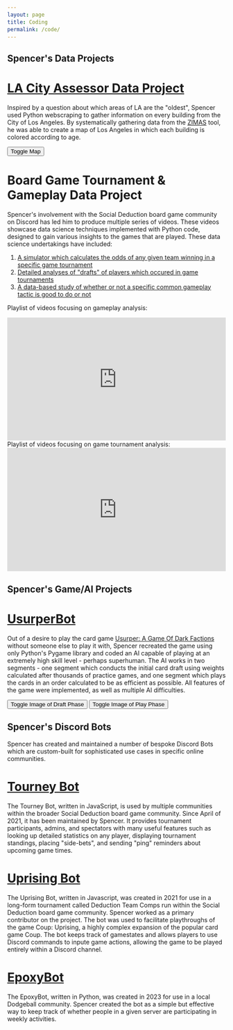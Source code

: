 ```yaml
---
layout: page
title: Coding
permalink: /code/
---
```


## Spencer's Data Projects
# [LA City Assessor Data Project](https://github.com/sadnixon/LACityDataProject)
Inspired by a question about which areas of LA are the "oldest", Spencer used Python webscraping to gather information on every building from the City of Los Angeles. By systematically gathering data from the [ZIMAS](https://zimas.lacity.org/) tool, he was able to create a map of Los Angeles in which each building is colored according to age.

<button type="button" onclick="show_map()" id="mapBtn">
	Toggle Map
</button>
<img id="map-image" src="/assets/LAConstructionDateMapFinal.png" style="display: none;"/>

<script>
	function show_map() {
	var x = document.getElementById("map-image");
	if (x.style.display === "none") {
		x.style.display = "block";
	} else {
		x.style.display = "none";
	}
}
</script>

# Board Game Tournament & Gameplay Data Project
Spencer's involvement with the Social Deduction board game community on Discord has led him to produce multiple series of videos. These videos showcase data science techniques implemented with Python code, designed to gain various insights to the games that are played. These data science undertakings have included:

1. [A simulator which calculates the odds of any given team winning in a specific game tournament](https://youtu.be/uOcQQZUn0Ag)
2. [Detailed analyses of "drafts" of players which occured in game tournaments](https://youtu.be/hZcY5yVu4Y0)
3. [A data-based study of whether or not a specific common gameplay tactic is good to do or not](https://youtu.be/9Nw9TI4enfk)

Playlist of videos focusing on gameplay analysis:
<style type="text/css">
	.container {
		position: relative;
		overflow: hidden;
		width: 100%;
		padding-top: 56.25%; /* 16:9 Aspect Ratio (divide 9 by 16 = 0.5625) */
	}
	.responsive-iframe {
		position: absolute;
		top: 0;
		left: 0;
		bottom: 0;
		right: 0;
		width: 100%;
		height: 100%;
	}
</style>
<div class="container">
	<iframe class="responsive-iframe" width="600" height="340" src="https://www.youtube.com/embed/videoseries?si=LeSX47byCapO-WtT&amp;list=PLDdSKif6ugc03TFEvtcPyJ3KFh0EpgrvU" title="YouTube video player" frameborder="0" allow="accelerometer; autoplay; clipboard-write; encrypted-media; gyroscope; picture-in-picture; web-share" referrerpolicy="strict-origin-when-cross-origin" allowfullscreen></iframe>
</div>
Playlist of videos focusing on game tournament analysis:
<div class="container">
	<iframe class="responsive-iframe" width="600" height="340" src="https://www.youtube.com/embed/videoseries?si=om6SDyGnGRGA1Uj1&amp;list=PLDdSKif6ugc0TxKmnZAY7g6rpo6svb_ym" title="YouTube video player" frameborder="0" allow="accelerometer; autoplay; clipboard-write; encrypted-media; gyroscope; picture-in-picture; web-share" referrerpolicy="strict-origin-when-cross-origin" allowfullscreen></iframe>
</div>

## Spencer's Game/AI Projects
# [UsurperBot](https://github.com/sadnixon/UsurperBot)
Out of a desire to play the card game [Usurper: A Game Of Dark Factions](https://www.kickstarter.com/projects/1051573872/usurper-a-game-of-dark-factions) without someone else to play it with, Spencer recreated the game using only Python's Pygame library and coded an AI capable of playing at an extremely high skill level - perhaps superhuman. The AI works in two segments - one segment which conducts the initial card draft using weights calculated after thousands of practice games, and one segment which plays the cards in an order calculated to be as efficient as possible. All features of the game were implemented, as well as multiple AI difficulties.

<button type="button" onclick="show_draft()" id="draftBtn">
	Toggle Image of Draft Phase
</button>
<img id="draft-image" src="/assets/DraftPhaseUsurper.png" style="display: none;"/>

<button type="button" onclick="show_play()" id="playBtn">
	Toggle Image of Play Phase
</button>
<img id="play-image" src="/assets/PlayPhaseUsurper.png" style="display: none;"/>

<script>
	function show_draft() {
	var x = document.getElementById("draft-image");
	if (x.style.display === "none") {
		x.style.display = "block";
	} else {
		x.style.display = "none";
	}
}
</script>

<script>
	function show_play() {
	var x = document.getElementById("play-image");
	if (x.style.display === "none") {
		x.style.display = "block";
	} else {
		x.style.display = "none";
	}
}
</script>


## Spencer's Discord Bots
Spencer has created and maintained a number of bespoke Discord Bots which are custom-built for sophisticated use cases in specific online communities.

# [Tourney Bot](https://github.com/sadnixon/tourney-bot)
The Tourney Bot, written in JavaScript, is used by multiple communities within the broader Social Deduction board game community. Since April of 2021, it has been maintained by Spencer. It provides tournament participants, admins, and spectators with many useful features such as looking up detailed statistics on any player, displaying tournament standings, placing "side-bets", and sending "ping" reminders about upcoming game times.

# [Uprising Bot](https://github.com/nch0w/uprising)
The Uprising Bot, written in Javascript, was created in 2021 for use in a long-form tournament called Deduction Team Comps run within the Social Deduction board game community. Spencer worked as a primary contributor on the project. The bot was used to facilitate playthroughs of the game Coup: Uprising, a highly complex expansion of the popular card game Coup. The bot keeps track of gamestates and allows players to use Discord commands to inpute game actions, allowing the game to be played entirely within a Discord channel.

# [EpoxyBot](https://github.com/sadnixon/EpoxyBot)
The EpoxyBot, written in Python, was created in 2023 for use in a local Dodgeball community. Spencer created the bot as a simple but effective way to keep track of whether people in a given server are participating in weekly activities.